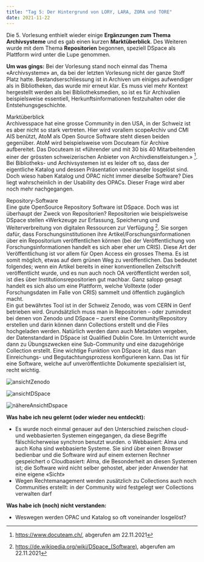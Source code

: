 ```yaml
---
title: "Tag 5: Der Hintergrund von LORY, LARA, ZORA und TORE"
date: 2021-11-22
---
```



Die 5. Vorlesung enthielt wieder einige **Ergänzungen zum Thema Archivsysteme** und es gab einen kurzen **Marktüberblick**. Des Weiteren wurde mit dem Thema **Repositorien** begonnen, speziell DSpace als Plattform wird unter die Lupe genommen. 

**Um was gings:**
Bei der Vorlesung stand noch einmal das Thema «Archivsysteme» an, da bei der letzten Vorlesung nicht der ganze Stoff Platz hatte. 
Bestandserschliessung ist in Archiven um einiges aufwendiger als in Bibliotheken, das wurde mir erneut klar. Es muss viel mehr Kontext hergestellt werden als bei Bibliotheksmedien, so ist es für Archivalien beispielsweise essentiell, Herkunftsinformationen festzuhalten oder die Entstehungsgeschichte.<br> 

Marktüberblick<br>
Archivesspace hat eine grosse Community in den USA, in der Schweiz ist es aber nicht so stark vertreten. Hier wird vorallem scopeArchiv und CMI AIS benützt, AtoM als Open Source Software steht diesen beiden gegenüber. AtoM wird beispielsweise vom Docuteam für Archive aufbereitet. Das Docuteam ist «führender und mit 30 bis 40 Mitarbeitenden einer der grössten schweizerischen Anbieter von Archivdienstleistungen.» [^1]. Bei Bibliotheks- und Archivsystemen ist es leider oft so, dass der eigentliche Katalog und dessen Präsentation voneinander losgelöst sind. Doch wieso haben Katalog und OPAC nicht immer dieselbe Software? Dies liegt wahrscheinlich in der Usability des OPACs. Dieser Frage wird aber noch mehr nachgegangen. 

Repository-Software<br>
Eine gute OpenSource Repository Software ist DSpace. Doch was ist überhaupt der Zweck von Repositorien?
Repositorien wie beispielsweise DSpace stellen «Werkzeuge zur Erfassung, Speicherung und Weiterverbreitung von digitalen Ressourcen zur Verfügung [^2]. Sie sorgen dafür, dass Forschungsinstitutionen ihre Artikel/Forschungsinformationen über ein Repositorium veröffentlichen können (bei der Veröffentlichung von Forschungsinformationen handelt es sich aber eher um CRIS). Diese Art der Veröffentlichung ist vor allem für Open Access ein grosses Thema. Es ist somit möglich, etwas auf dem grünen Weg zu veröffentlichen. Das bedeutet folgendes; wenn ein Artikel bereits in einer konventionellen Zeitschrift veröffentlicht wurde, und es nun auch noch OA veröffentlicht werden soll, ist dies über Institutionsrepositorien gut machbar. Ganz salopp gesagt handelt es sich also um eine Plattform, welche Volltexte (oder Forschungsdaten im Falle von CRIS) sammelt und öffentlich zugänglich macht.<br>
Ein gut bewährtes Tool ist in der Schweiz Zenodo, was vom CERN in Genf betrieben wird.
Grundsätzlich muss man in Repositorien – oder zumindest bei denen von Zenodo und DSpace – zuerst eine Community/Repository erstellen und darin können dann Collections erstellt und die Files hochgeladen werden. Natürlich werden dann auch Metadaten vergeben, der Datenstandard in DSpace ist Qualified Dublin Core. Im Unterricht wurde dann zu Übungszwecken eine Sub-Community und eine dazugehörige Collection erstellt. Eine wichtige Funktion von DSpace ist, dass man Einreichungs- und Begutachtungsprozess konfigurieren kann. Das ist für eine Software, welche auf unveröffentlichte Dokumente spezialisiert ist, recht wichtig.<br>

 ![ansichtZenodo](https://user-images.githubusercontent.com/91015615/142933965-61ecff87-15d5-4f7b-a8a2-15b01cc71da8.JPG "So sieht die Ansicht auf ein File in Zenodo aus.")


![ansichtDSpace](https://user-images.githubusercontent.com/91015615/142934033-0915da73-7018-4b19-954e-8a59cc439792.JPG "...und so ein File auf einem Repositorium mit DSpace.")


![nähereAnsichtDspace](https://user-images.githubusercontent.com/91015615/142934143-7a26a858-43a2-435e-88e8-82d2a951873a.JPG "Klickt man ein File/Datensatz an, erhält man die Metadaten, plus auch das File an sich.")

 
**Was habe ich neu gelernt (oder wieder neu entdeckt):**<br>
-	Es wurde noch einmal genauer auf den Unterschied zwischen cloud- und webbasierten Systemen eingegangen, da diese Begriffe fälschlicherweise synchron benutzt wurden. 
o	Webbasiert: Alma und auch Koha sind webbasierte Systeme. Sie sind über einen Browser bedienbar und die Software wird auf einem externen Rechner gespeichert
o	Cloudbasiert: Alma, die Besonderheit an diesen Systemen ist; die Software wird nicht selber gehostet, aber jeder Anwender hat eine eigene «Sicht»
-	Wegen Rechtemanagement werden zusätzlich zu Collections auch noch Communities erstellt: in der Community wird festgelegt wer Collections verwalten darf

**Was habe ich (noch) nicht verstanden:**
- Weswegen werden OPAC und Katalog so oft voneinander losgelöst?


[^1]: <https://www.docuteam.ch/>, abgerufen am 22.11.2021
[^2]: <https://de.wikipedia.org/wiki/DSpace_(Software)>, abgerufen am 22.11.2021
